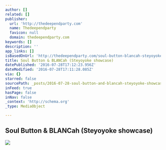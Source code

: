 ```yaml
---
author: []
related: []
publisher:
  url: 'http://thedeependparty.com'
  name: Thedeependparty
  favicon: null
  domain: thedeependparty.com
keywords: []
description: ''
app_links: []
isBasedOnUrl: 'http://thedeependparty.com/soul-button-blancah-steyoyoke-showcase/'
title: Soul Button & BLANCah (Steyoyoke showcase)
datePublished: '2016-07-28T17:12:23.956Z'
dateModified: '2016-07-28T17:11:28.085Z'
via: {}
starred: false
sourcePath: _posts/2016-07-28-soul-button-and-blancah-steyoyoke-showcase.md
inFeed: true
hasPage: false
inNav: false
_context: 'http://schema.org'
_type: MediaObject

---
```

<article style=""><h1>Soul Button &amp; BLANCah (Steyoyoke showcase)</h1><img src="http://thedeependparty.com/wp-content/uploads/2016/07/rave-035-1200x801.jpg" /></article>